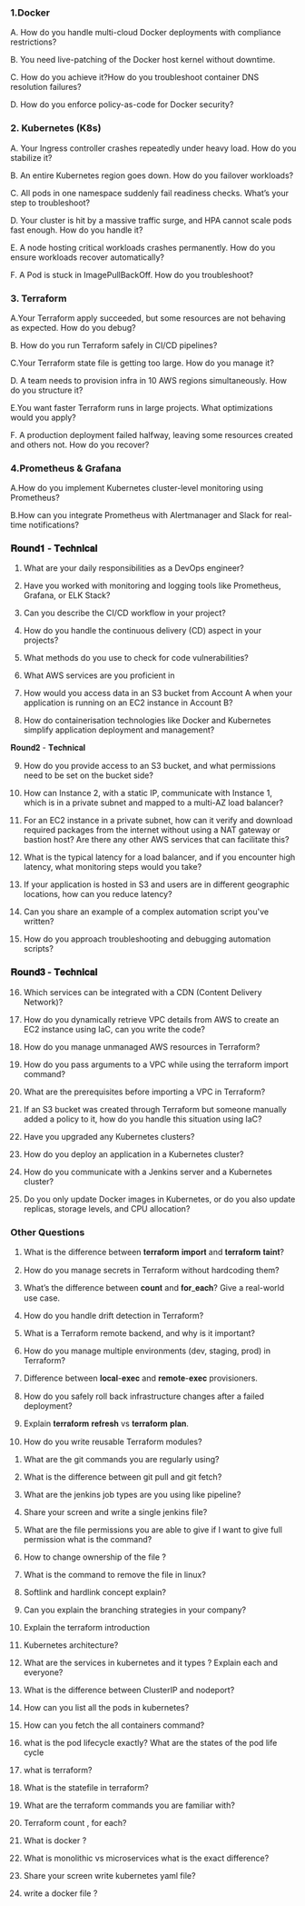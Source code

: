 
### 1.Docker

A.  How do you handle multi-cloud Docker deployments with compliance restrictions?

B. You need live-patching of the Docker host kernel without downtime.

C.  How do you achieve it?How do you troubleshoot container DNS resolution failures?

D. How do you enforce policy-as-code for Docker security?

### 2. Kubernetes (K8s)

A. Your Ingress controller crashes repeatedly under heavy load. How do you stabilize it?

B. An entire Kubernetes region goes down. How do you failover workloads?

C. All pods in one namespace suddenly fail readiness checks. What’s your step to troubleshoot?

D. Your cluster is hit by a massive traffic surge, and HPA cannot scale pods fast enough. How do you handle it?

E. A node hosting critical workloads crashes permanently. How do you ensure workloads recover automatically?

F. A Pod is stuck in ImagePullBackOff. How do you troubleshoot?

### 3. Terraform

A.Your Terraform apply succeeded, but some resources are not behaving as expected. How do you debug?

B. How do you run Terraform safely in CI/CD pipelines?

C.Your Terraform state file is getting too large. How do you manage it?

D. A team needs to provision infra in 10 AWS regions simultaneously. How do you structure it?

E.You want faster Terraform runs in large projects. What optimizations would you apply?

F. A production deployment failed halfway, leaving some resources created and others not. How do you recover?

### 4.Prometheus & Grafana

A.How do you implement Kubernetes cluster-level monitoring using Prometheus?

B.How can you integrate Prometheus with Alertmanager and Slack for real-time notifications?

### 𝐑𝐨𝐮𝐧𝐝𝟏 - 𝐓𝐞𝐜𝐡𝐧𝐢𝐜𝐚𝐥

1. What are your daily responsibilities as a DevOps engineer?

2. Have you worked with monitoring and logging tools like Prometheus, Grafana, or ELK Stack?

3. Can you describe the CI/CD workflow in your project?

4. How do you handle the continuous delivery (CD) aspect in your projects?

5. What methods do you use to check for code vulnerabilities?

6. What AWS services are you proficient in

7. How would you access data in an S3 bucket from Account A when your application is running on an EC2 instance in Account B?

8. How do containerisation technologies like Docker and Kubernetes simplify application deployment and management?

𝐑𝐨𝐮𝐧𝐝𝟐 - 𝐓𝐞𝐜𝐡𝐧𝐢𝐜𝐚𝐥

9. How do you provide access to an S3 bucket, and what permissions need to be set on the bucket side?

10. How can Instance 2, with a static IP, communicate with Instance 1, which is in a private subnet and mapped to a multi-AZ load balancer?

11. For an EC2 instance in a private subnet, how can it verify and download required packages from the internet without using a NAT gateway or bastion host? Are there any other AWS services that can facilitate this?

12. What is the typical latency for a load balancer, and if you encounter high latency, what monitoring steps would you take?

13. If your application is hosted in S3 and users are in different geographic locations, how can you reduce latency?

14. Can you share an example of a complex automation script you've written?

15. How do you approach troubleshooting and debugging automation scripts?

### 𝐑𝐨𝐮𝐧𝐝𝟑 - 𝐓𝐞𝐜𝐡𝐧𝐢𝐜𝐚𝐥

16. Which services can be integrated with a CDN (Content Delivery Network)?

17. How do you dynamically retrieve VPC details from AWS to create an EC2 instance using IaC, can you write the code?

18. How do you manage unmanaged AWS resources in Terraform?

19. How do you pass arguments to a VPC while using the terraform import command?

20. What are the prerequisites before importing a VPC in Terraform?

21. If an S3 bucket was created through Terraform but someone manually added a policy to it, how do you handle this situation using IaC?

22. Have you upgraded any Kubernetes clusters?

23. How do you deploy an application in a Kubernetes cluster?

24. How do you communicate with a Jenkins server and a Kubernetes cluster?

25. Do you only update Docker images in Kubernetes, or do you also update replicas, storage levels, and CPU allocation?

### Other Questions

1) What is the difference between 𝐭𝐞𝐫𝐫𝐚𝐟𝐨𝐫𝐦 𝐢𝐦𝐩𝐨𝐫𝐭 and 𝐭𝐞𝐫𝐫𝐚𝐟𝐨𝐫𝐦 𝐭𝐚𝐢𝐧𝐭?

2) How do you manage secrets in Terraform without hardcoding them?

3) What’s the difference between 𝐜𝐨𝐮𝐧𝐭 and 𝐟𝐨𝐫_𝐞𝐚𝐜𝐡? Give a real-world use case.

4) How do you handle drift detection in Terraform?

5) What is a Terraform remote backend, and why is it important?

6) How do you manage multiple environments (dev, staging, prod) in Terraform?

7) Difference between 𝐥𝐨𝐜𝐚𝐥-𝐞𝐱𝐞𝐜 and 𝐫𝐞𝐦𝐨𝐭𝐞-𝐞𝐱𝐞𝐜 provisioners.

8) How do you safely roll back infrastructure changes after a failed deployment?

9) Explain 𝐭𝐞𝐫𝐫𝐚𝐟𝐨𝐫𝐦 𝐫𝐞𝐟𝐫𝐞𝐬𝐡 vs 𝐭𝐞𝐫𝐫𝐚𝐟𝐨𝐫𝐦 𝐩𝐥𝐚𝐧.

10) How do you write reusable Terraform modules?

1. What are the git commands you are regularly using?

2. What is the difference between git pull and git fetch?

3. What are the jenkins job types are you using like pipeline?

4. Share your screen and write a single jenkins file?

5. What are the file permissions you are able to give if I want to give full permission what is the command?

6. How to change ownership of the file ?

7. What is the command to remove the file in linux?

8. Softlink and hardlink concept explain?

9. Can you explain the branching strategies in your company?

10. Explain the terraform introduction

11. Kubernetes architecture?

12. What are the services in kubernetes and it types ? Explain each and everyone?

13. What is the difference between ClusterIP and nodeport?

14. How can you list all the pods in kubernetes?

15. How can you fetch the all containers command?

16. what is the pod lifecycle exactly? What are the states of the pod life cycle

17. what is terraform?

18. What is the statefile in terraform?

19. What are the terraform commands you are familiar with?

20. Terraform count , for each?

21. What is docker ?

22. What is monolithic vs microservices what is the exact difference?

23. Share your screen write kubernetes yaml file?

24. write a docker file ?
